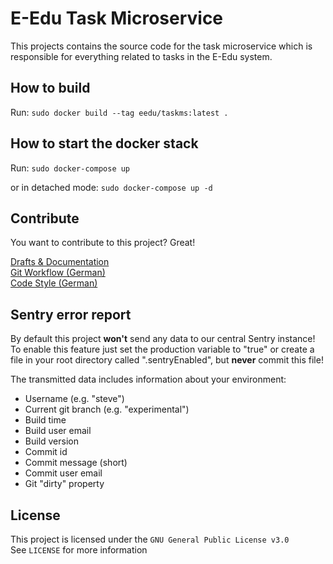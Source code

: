 # E-Edu Task Microservice

This projects contains the source code for the task microservice which
is responsible for everything related to tasks in the E-Edu system.

## How to build
Run:
```sudo docker build --tag eedu/taskms:latest .```

## How to start the docker stack
Run:
```sudo docker-compose up```

or in detached mode:
```sudo docker-compose up -d```

## Contribute

You want to contribute to this project? Great!

[Drafts & Documentation](https://github.com/E-Edu/draft-documents)<br>
[Git Workflow (German)](https://github.com/E-Edu/general/blob/master/guides/conventions.md)<br>
[Code Style (German)](https://github.com/E-Edu/general/blob/master/guides/conventions.md#code-style)

## Sentry error report

By default this project **won't** send any data to our central Sentry instance!
To enable this feature just set the production variable to "true" or create a file in your root directory called ".sentryEnabled", but
**never** commit this file!

The transmitted data includes information about your environment:
* Username (e.g. "steve")
* Current git branch (e.g. "experimental")
* Build time
* Build user email
* Build version
* Commit id
* Commit message (short)
* Commit user email
* Git "dirty" property

## License

This project is licensed under the `GNU General Public License v3.0`<br>
See `LICENSE` for more information
